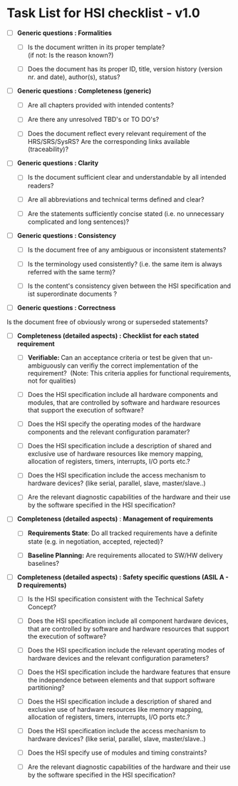 # Task List for HSI checklist - v1.0

- [ ] <strong>Generic questions : Formalities</strong>

  - [ ] Is the document written in its proper template?<br />
(if not: Is the reason known?)

  - [ ] Does the document has its proper ID, title, version history (version nr. and date), author(s), status?

- [ ] <strong>Generic questions : Completeness (generic)</strong>

  - [ ] Are all chapters provided with intended contents?

  - [ ] Are there any unresolved TBD&#39;s or TO DO&#39;s?

  - [ ] Does the document reflect every relevant requirement of the HRS/SRS/SysRS? Are the corresponding links available (traceability)?

- [ ] <strong>Generic questions : Clarity</strong>

  - [ ] Is the document sufficient clear and understandable by all intended readers?

  - [ ] Are all abbreviations and technical terms defined and clear?

  - [ ] Are the statements sufficiently concise stated (i.e. no unnecessary complicated and long sentences)?

- [ ] <strong>Generic questions : Consistency</strong>

  - [ ] Is the document free of any ambiguous or inconsistent statements?

  - [ ] Is the terminology used consistently? (i.e. the same item is always referred with the same term)?

  - [ ] Is the content&#39;s consistency given between the HSI specification and ist superordinate documents ?&nbsp;

- [ ] <strong>Generic questions : Correctness</strong></p>

<p>Is the document free of obviously wrong or superseded statements?

- [ ] <strong>Completeness (detailed aspects) : Checklist for each stated requirement</strong>

  - [ ] <strong>Verifiable: </strong>Can an acceptance criteria or test be given that un-ambiguously can verifiy the correct implementation of the requirement?&nbsp; (Note: This criteria applies for functional requirements, not for qualities)

  - [ ] Does the HSI specification include all hardware components and modules, that are controlled by software and hardware resources that support the execution of software?

  - [ ] Does the HSI specify the operating modes of the hardware components and the relevant configuration paramater?

  - [ ] Does the HSI specification include a description of shared and exclusive use of hardware resources like memory mapping, allocation of registers, timers, interrupts, I/O ports etc.?

  - [ ] Does the HSI specification include the access mechanism to hardware devices? (like serial, parallel, slave, master/slave..)

  - [ ] Are the relevant diagnostic capabilities of the hardware and their use by the software specified in the HSI specification?

- [ ] <strong>Completeness (detailed aspects)</strong> : <strong>Management of requirements</strong>

  - [ ] <strong>Requirements State</strong>: Do all tracked requirements have a definite state (e.g. in negotiation, accepted, rejected)?

  - [ ] <strong>Baseline Planning:</strong> Are requirements allocated to SW/HW delivery baselines?

- [ ] <strong>Completeness (detailed aspects) : Safety specific questions (ASIL A - D requirements)</strong>

  - [ ] Is the HSI specification consistent with the Technical Safety Concept?

  - [ ] Does the HSI specification include all component hardware devices, that are controlled by software and hardware resources that support the execution of software?

  - [ ] Does the HSI specification include the relevant operating modes of hardware devices and the relevant configuration parameters?

  - [ ] Does the HSI specification include the hardware features that ensure the independence between elements and that support software partitioning?

  - [ ] Does the HSI specification include a description of shared and exclusive use of hardware resources like memory mapping, allocation of registers, timers, interrupts, I/O ports etc.?

  - [ ] Does the HSI specification include the access mechanism to hardware devices? (like serial, parallel, slave, master/slave..)

  - [ ] Does the HSI specify use of modules and timing constraints?

  - [ ] Are the relevant diagnostic capabilities of the hardware and their use by the software specified in the HSI specification?
